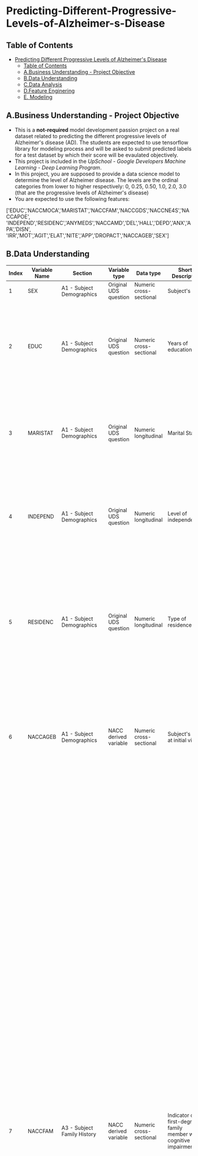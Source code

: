 # Predicting-Different-Progressive-Levels-of-Alzheimer-s-Disease

## Table of Contents

- [Predicting Different Progressive Levels of Alzheimer's Disease](#predicting-different-progressive-levels-of-alzheimers-disease)
  - [Table of Contents](#table-of-contents)
  - [A.Business Understanding - Project Objective](#abusiness-understanding---project-objective)
  - [B.Data Understanding](#bdata-understanding)
  - [C.Data Analysis](#cdata-analysis)
  - [D.Feature Enginering](#dfeature-enginering)
  - [E. Modeling](#e-modeling)

## A.Business Understanding - Project Objective

- This is a **not-required** model development passion project on a real dataset related to predicting the different progressive levels of Alzheimer's disease (AD). The students are expected to use tensorflow library for modeling process and will be asked to submit predicted labels for a test dataset by which their score will be evaulated objectively. 
- This project is included in the *UpSchool - Google Developers Machine Learning - Deep Learning Program*. 
- In this project, you are supposed to provide a data science model to determine the level of Alzheimer disease. The levels are the ordinal categories from lower to higher respectively: 0, 0.25, 0.50, 1.0, 2.0, 3.0 (that are the progressive levels of Alzheimer's disease)
- You are expected to use the following features:

['EDUC','NACCMOCA','MARISTAT','NACCFAM','NACCGDS','NACCNE4S','NACCAPOE', 'INDEPEND','RESIDENC','ANYMEDS','NACCAMD','DEL','HALL','DEPD','ANX','APA','DISN', 'IRR','MOT','AGIT','ELAT','NITE','APP','DROPACT','NACCAGEB','SEX']

## B.Data Understanding


| Index | Variable Name | Section                                             | Variable type         | Data type               | Short Descriptor                                                  | Data Source | Allowable codes                                                                                                                                                                                                                                                                                              | Missing Codes | Description / derivation                                                                                                                                                                                                                                                                                                                                                                                                                                                                                                                                                                                                                                                                                                                                                                                                                                                                                                                                                                                                                                                                                                                                                                                                                                                                                                                                                                                                                                                                                                                                                                                                                                                                                                                                                                                                                                                                                                                                                                                                                                                                                                                                                                                                                                        |
| ----- | ------------- | --------------------------------------------------- | --------------------- | ----------------------- | ----------------------------------------------------------------- | ----------- | ------------------------------------------------------------------------------------------------------------------------------------------------------------------------------------------------------------------------------------------------------------------------------------------------------------ | ------------- | --------------------------------------------------------------------------------------------------------------------------------------------------------------------------------------------------------------------------------------------------------------------------------------------------------------------------------------------------------------------------------------------------------------------------------------------------------------------------------------------------------------------------------------------------------------------------------------------------------------------------------------------------------------------------------------------------------------------------------------------------------------------------------------------------------------------------------------------------------------------------------------------------------------------------------------------------------------------------------------------------------------------------------------------------------------------------------------------------------------------------------------------------------------------------------------------------------------------------------------------------------------------------------------------------------------------------------------------------------------------------------------------------------------------------------------------------------------------------------------------------------------------------------------------------------------------------------------------------------------------------------------------------------------------------------------------------------------------------------------------------------------------------------------------------------------------------------------------------------------------------------------------------------------------------------------------------------------------------------------------------------------------------------------------------------------------------------------------------------------------------------------------------------------------------------------------------------------------------------------------------------------- |
| 1     | SEX           | A1 - Subject Demographics                           | Original UDS question | Numeric cross-sectional | Subject's sex                                                     | rdd         | 1 = Male<br>2 = Female                                                                                                                                                                                                                                                                                       |               |                                                                                                                                                                                                                                                                                                                                                                                                                                                                                                                                                                                                                                                                                                                                                                                                                                                                                                                                                                                                                                                                                                                                                                                                                                                                                                                                                                                                                                                                                                                                                                                                                                                                                                                                                                                                                                                                                                                                                                                                                                                                                                                                                                                                                                                                 |
| 2     | EDUC          | A1 - Subject Demographics                           | Original UDS question | Numeric cross-sectional | Years of education                                                | rdd         | 0 - 36<br>99 = Unknown                                                                                                                                                                                                                                                                                       |               | In general,<br>12 = high school or GRE,<br>16 = bachelor's degree,<br>18 = master's degree,<br>20 = doctorate.<br>Note that although this variable is not collected at follow-up visits, the value from the initial visit will be shown at all follow-up visits.                                                                                                                                                                                                                                                                                                                                                                                                                                                                                                                                                                                                                                                                                                                                                                                                                                                                                                                                                                                                                                                                                                                                                                                                                                                                                                                                                                                                                                                                                                                                                                                                                                                                                                                                                                                                                                                                                                                                                                                                |
| 3     | MARISTAT      | A1 - Subject Demographics                           | Original UDS question | Numeric longitudinal    | Marital Status                                                    | rdd         | 1 = Married<br>2 = Widowed<br>3 = Divorced<br>4 = Separated<br>5 = Never married (for marriage was annulled)<br>6 = Living as married/domestic partner<br>8 = Other or unknown                                                                                                                               |               | Note that in v1– 2 there was an option for “other” status. These have been recoded to maristat = 9.                                                                                                                                                                                                                                                                                                                                                                                                                                                                                                                                                                                                                                                                                                                                                                                                                                                                                                                                                                                                                                                                                                                                                                                                                                                                                                                                                                                                                                                                                                                                                                                                                                                                                                                                                                                                                                                                                                                                                                                                                                                                                                                                                             |
| 4     | INDEPEND      | A1 - Subject Demographics                           | Original UDS question | Numeric longitudinal    | Level of independence                                             | rdd         | 1 = Able to live independently<br>2 = Requires some assistance with complex activities<br>3 = Requires some assistance with basic activities<br>4 = Completely dependent<br>9 = Unknown                                                                                                                      |               |                                                                                                                                                                                                                                                                                                                                                                                                                                                                                                                                                                                                                                                                                                                                                                                                                                                                                                                                                                                                                                                                                                                                                                                                                                                                                                                                                                                                                                                                                                                                                                                                                                                                                                                                                                                                                                                                                                                                                                                                                                                                                                                                                                                                                                                                 |
| 5     | RESIDENC      | A1 - Subject Demographics                           | Original UDS question | Numeric longitudinal    | Type of residence                                                 | rdd         | 1 = Single- or multi-family private residence<br>(apartment, condo, house)<br>2 = Retirement community or independent group living<br>3 = Assisted living, adult family home, or boarding home<br>4 = Skilled nursing facility, nursing home, hospital, or hospice<br>9 = Other or unknown                   |               | Note that in v1– 2 there was an option for “other” type of residence. These have been recoded to residenc = 9.                                                                                                                                                                                                                                                                                                                                                                                                                                                                                                                                                                                                                                                                                                                                                                                                                                                                                                                                                                                                                                                                                                                                                                                                                                                                                                                                                                                                                                                                                                                                                                                                                                                                                                                                                                                                                                                                                                                                                                                                                                                                                                                                                  |
| 6     | NACCAGEB      | A1 - Subject Demographics                           | NACC derived variable | Numeric cross-sectional | Subject's age at initial visit                                    | rdd         | 18 - 120                                                                                                                                                                                                                                                                                                     |               | Birth month and year are required elements in the UDS; however, birth day is not collected. To calculate naccageb, birth day is set to 1 for all subjects. Baseline age is then computed as initial visit date minus birth date. Note that although this variable is listed for all visits, it does not change across visits; it is cross-sectional.                                                                                                                                                                                                                                                                                                                                                                                                                                                                                                                                                                                                                                                                                                                                                                                                                                                                                                                                                                                                                                                                                                                                                                                                                                                                                                                                                                                                                                                                                                                                                                                                                                                                                                                                                                                                                                                                                                            |
| 7     | NACCFAM       | A3 - Subject Family History                         | NACC derived variable | Numeric cross-sectional | Indicator of first-degree family member with cognitive impairment | rdd         | 0 = No report of a first-degree family member with cognitive impairment<br>1 = Report of at least one first-degree family member with cognitive impairment<br>9 = Unknown<br>\-4 = Not available: UDS form submitted did not collect data in this way, or a skip pattern precludes response to this question |               | UDS Form A3 version 1 – 2, submitted at all available visits: Subjects reporting at least one parent, sibling, or child with dementia at any visit will have naccfam = 1. Subjects who report no first-degree family members with dementia at all visits where Form A3 is submitted will have naccfam = 0.<br>UDS Form A3 version 3.0 or subsequent versions, submitted at all available visits: If at least one parent, sibling, or child is reported to have both a primary neurological problem/psychiatric condition of cognitive impairment/behavior change (coded as 1) and one of the primary diagnosis codes listed below at any visit, then naccfam = 1. Subjects who report all first-degree family members as having a family history absent of cognitive impairment/psychiatric condition (primary neurological problem/psychiatric condition coded as 2–8) or a primary neurological problem/psychiatric condition is reported (coded as 1), but a code other than those listed below is reported, will have naccfam = 0.<br>For subjects with Form A3 data from multiple form versions, all available data will be included in the calculation of naccfam. For example, if a family history of cognitive impairment is indicated on Form A3 using v3.0 but not on a previous version using v1–2, the subject will still have naccfam = 1.<br>Those with a submitted Form A3 (any version) who are missing data on all first-degree family members are coded as Unknown (naccfam = 9). If some first-degree family members are coded as No and some are coded as Unknown, then they are all coded as Unknown (naccfam = 9).<br>In general, a known history of cognitive impairment reported at any visit supersedes all visits with missing codes. Likewise, an indication of cognitive impairment at any visit supersedes all other visits where a history of cognitive impairment is indicated as not present. In all other conditions where reporting varies, data from the most recent visit are used to calculate naccfam.<br>If Form A3 was never submitted for any version of the UDS, naccfam will take a value of -4. Note that although this variable is listed for all visits, it does not change across visits; it is cross-sectional. |
| 8     | ANYMEDS       | A4 - Subject Medications                            | Original UDS question | Numeric longitudinal    | Subject taking any medications                                    | rdd         | 0 = No<br>1 = Yes<br>\-4 = Did not complete medications form                                                                                                                                                                                                                                                 |               | If the medications form was not completed, then anymeds = - 4.                                                                                                                                                                                                                                                                                                                                                                                                                                                                                                                                                                                                                                                                                                                                                                                                                                                                                                                                                                                                                                                                                                                                                                                                                                                                                                                                                                                                                                                                                                                                                                                                                                                                                                                                                                                                                                                                                                                                                                                                                                                                                                                                                                                                  |
| 9     | NACCAMD       | A4 - Subject Medications                            | NACC derived variable | Numeric longitudinal    | Total number of medications reported at each visit                | rdd         | 0 - 40<br>\-4 = Did not complete medications form                                                                                                                                                                                                                                                            |               | This variable provides the total number of medications reported at a visit including all prescription and over the counter medications reported on UDS Form A4 at a single visit. If the medications form was not completed, then naccamd = -4.                                                                                                                                                                                                                                                                                                                                                                                                                                                                                                                                                                                                                                                                                                                                                                                                                                                                                                                                                                                                                                                                                                                                                                                                                                                                                                                                                                                                                                                                                                                                                                                                                                                                                                                                                                                                                                                                                                                                                                                                                 |
| 10    | CDRGLOB       | B4 CDR® Plus NACC FTLD                              | Original UDS question | Numeric longitudinal    | Global CDR®                                                       | rdd         | 0.0 = No impairment<br>0.5 = Questionable impairment 1.0 = Mild impairment<br>2.0 = Moderate impairment<br>3.0 = Severe impairment                                                                                                                                                                           |               |                                                                                                                                                                                                                                                                                                                                                                                                                                                                                                                                                                                                                                                                                                                                                                                                                                                                                                                                                                                                                                                                                                                                                                                                                                                                                                                                                                                                                                                                                                                                                                                                                                                                                                                                                                                                                                                                                                                                                                                                                                                                                                                                                                                                                                                                 |
| 11    | DEL           | B5 Neuropsychiatric Inventory Questionnaire (NPI-Q) | Original UDS question | Numeric longitudinal    | Delusions in the last month                                       | rdd         | 0 = No<br>1 = Yes<br>9 = Unkown<br>\- 4 = Not available: UDS form submitted did not collect data in this way, or a skip pattern precludes response to this question<br>                                                                                                                                      |               | An option of Unknown (del=9) was added to UDS v3.0 and subsequent versions. Also note that the wording in v3.0 and subsequent versions changed to be consistent with the way the NPI-Q was originally intended to be completed; the wording changes are not expected to affect the essential meaning of the question.                                                                                                                                                                                                                                                                                                                                                                                                                                                                                                                                                                                                                                                                                                                                                                                                                                                                                                                                                                                                                                                                                                                                                                                                                                                                                                                                                                                                                                                                                                                                                                                                                                                                                                                                                                                                                                                                                                                                           |
| 12    | HALL          | B5 Neuropsychiatric Inventory Questionnaire (NPI-Q) | Original UDS question | Numeric longitudinal    | Hallucinations in the last month                                  | rdd         | 0 = No<br>1 = Yes<br>9 = Unkown<br>\- 4 = Not available: UDS form submitted did not collect data in this way, or a skip pattern precludes response to this question<br>                                                                                                                                      |               | An option of Unknown (hall = 9) was added to UDS v3.0 and subsequent versions. Also note that the wording in v3.0 and subsequent versions changed to be consistent with the way the NPI-Q was originally intended to be completed; the wording changes are not expected to affect the essential meaning of the question.                                                                                                                                                                                                                                                                                                                                                                                                                                                                                                                                                                                                                                                                                                                                                                                                                                                                                                                                                                                                                                                                                                                                                                                                                                                                                                                                                                                                                                                                                                                                                                                                                                                                                                                                                                                                                                                                                                                                        |
| 13    | AGIT          | B5 Neuropsychiatric Inventory Questionnaire (NPI-Q) | Original UDS question | Numeric longitudinal    | Agitation or aggression in the last month                         | rdd         | 0 = No<br>1 = Yes<br>9 = Unkown<br>\- 4 = Not available: UDS form submitted did not collect data in this way, or a skip pattern precludes response to this question<br>                                                                                                                                      |               | An option of Unknown (agit = 9) was added to UDS v3.0 and subsequent versions. Also note that the wording in v3.0 and subsequent versions changed to be consistent with the way the NPI-Q was originally intended to be completed; the wording changes are not expected to affect the essential meaning of the question.                                                                                                                                                                                                                                                                                                                                                                                                                                                                                                                                                                                                                                                                                                                                                                                                                                                                                                                                                                                                                                                                                                                                                                                                                                                                                                                                                                                                                                                                                                                                                                                                                                                                                                                                                                                                                                                                                                                                        |
| 14    | DEPD          | B5 Neuropsychiatric Inventory Questionnaire (NPI-Q) | Original UDS question | Numeric longitudinal    | Depression or dysphoria in the last month                         | rdd         | 0 = No<br>1 = Yes<br>9 = Unkown<br>\- 4 = Not available: UDS form submitted did not collect data in this way, or a skip pattern precludes response to this question<br>                                                                                                                                      |               | An option of Unknown (depd = 9) was added to UDS v3.0 and subsequent versions. Also note that the wording in v3.0 and subsequent versions changed to be consistent with the way the NPI-Q was originally intended to be completed; the wording changes are not expected to affect the essential meaning of the question.                                                                                                                                                                                                                                                                                                                                                                                                                                                                                                                                                                                                                                                                                                                                                                                                                                                                                                                                                                                                                                                                                                                                                                                                                                                                                                                                                                                                                                                                                                                                                                                                                                                                                                                                                                                                                                                                                                                                        |
| 15    | ANX           | B5 Neuropsychiatric Inventory Questionnaire (NPI-Q) | Original UDS question | Numeric longitudinal    | Anxiety in the last month                                         | rdd         | 0 = No<br>1 = Yes<br>9 = Unkown<br>\- 4 = Not available: UDS form submitted did not collect data in this way, or a skip pattern precludes response to this question<br>                                                                                                                                      |               | An option of Unknown (anx = 9) was added to UDS v3.0 and subsequent versions. Also note that the wording in v3.0 and subsequent versions changed to be consistent with the way the NPI-Q was originally intended to be completed; the wording changes are not expected to affect the essential meaning of the question.                                                                                                                                                                                                                                                                                                                                                                                                                                                                                                                                                                                                                                                                                                                                                                                                                                                                                                                                                                                                                                                                                                                                                                                                                                                                                                                                                                                                                                                                                                                                                                                                                                                                                                                                                                                                                                                                                                                                         |
| 16    | ELAT          | B5 Neuropsychiatric Inventory Questionnaire (NPI-Q) | Original UDS question | Numeric longitudinal    | Elation or euphoria in the last month                             | rdd         | 0 = No<br>1 = Yes<br>9 = Unkown<br>\- 4 = Not available: UDS form submitted did not collect data in this way, or a skip pattern precludes response to this question<br>                                                                                                                                      |               | An option of Unknown (elat = 9) was added to UDS v3.0 and subsequent versions. Also note that the wording in v3.0 and subsequent versions changed to be consistent with the way the NPI-Q was originally intended to be completed; the wording changes are not expected to affect the essential meaning of the question.                                                                                                                                                                                                                                                                                                                                                                                                                                                                                                                                                                                                                                                                                                                                                                                                                                                                                                                                                                                                                                                                                                                                                                                                                                                                                                                                                                                                                                                                                                                                                                                                                                                                                                                                                                                                                                                                                                                                        |
| 17    | APA           | B5 Neuropsychiatric Inventory Questionnaire (NPI-Q) | Original UDS question | Numeric longitudinal    | Apathy or indifference in the last month                          | rdd         | 0 = No<br>1 = Yes<br>9 = Unkown<br>\- 4 = Not available: UDS form submitted did not collect data in this way, or a skip pattern precludes response to this question<br>                                                                                                                                      |               | An option of Unknown (apa = 9) was added to UDS v3.0 and subsequent versions. Also note that the wording in v3.0 and subsequent versions changed to be consistent with the way the NPI-Q was originally intended to be completed; the wording changes are not expected to affect the essential meaning of the question.                                                                                                                                                                                                                                                                                                                                                                                                                                                                                                                                                                                                                                                                                                                                                                                                                                                                                                                                                                                                                                                                                                                                                                                                                                                                                                                                                                                                                                                                                                                                                                                                                                                                                                                                                                                                                                                                                                                                         |
| 18    | DISN          | B5 Neuropsychiatric Inventory Questionnaire (NPI-Q) | Original UDS question | Numeric longitudinal    | Disinhibition in the last month                                   | rdd         | 0 = No<br>1 = Yes<br>9 = Unkown<br>\- 4 = Not available: UDS form submitted did not collect data in this way, or a skip pattern precludes response to this question<br>                                                                                                                                      |               | An option of Unknown (disn = 9) was added to UDS v3.0 and subsequent versions. Also note that the wording in v3.0 and subsequent versions changed to be consistent with the way the NPI-Q was originally intended to be completed; the wording changes are not expected to affect the essential meaning of the question.                                                                                                                                                                                                                                                                                                                                                                                                                                                                                                                                                                                                                                                                                                                                                                                                                                                                                                                                                                                                                                                                                                                                                                                                                                                                                                                                                                                                                                                                                                                                                                                                                                                                                                                                                                                                                                                                                                                                        |
| 19    | IRR           | B5 Neuropsychiatric Inventory Questionnaire (NPI-Q) | Original UDS question | Numeric longitudinal    | Irritability or lability in the last month                        | rdd         | 0 = No<br>1 = Yes<br>9 = Unkown<br>\- 4 = Not available: UDS form submitted did not collect data in this way, or a skip pattern precludes response to this question<br>                                                                                                                                      |               | An option of Unknown (irr = 9) was added to UDS v3.0 and subsequent versions. Also note that the wording in v3.0 and subsequent versions changed to be consistent with the way the NPI-Q was originally intended to be completed; the wording changes are not expected to affect the essential meaning of the question.                                                                                                                                                                                                                                                                                                                                                                                                                                                                                                                                                                                                                                                                                                                                                                                                                                                                                                                                                                                                                                                                                                                                                                                                                                                                                                                                                                                                                                                                                                                                                                                                                                                                                                                                                                                                                                                                                                                                         |
| 20    | MOT           | B5 Neuropsychiatric Inventory Questionnaire (NPI-Q) | Original UDS question | Numeric longitudinal    | Motor disturbance in the last month                               | rdd         | 0 = No<br>1 = Yes<br>9 = Unkown<br>\- 4 = Not available: UDS form submitted did not collect data in this way, or a skip pattern precludes response to this question<br>                                                                                                                                      |               | An option of Unknown (mot = 9) was added to UDS v3.0 and subsequent versions. Also note that the wording in v3.0 and subsequent versions changed to be consistent with the way the NPI-Q was originally intended to be completed; the wording changes are not expected to affect the essential meaning of the question.                                                                                                                                                                                                                                                                                                                                                                                                                                                                                                                                                                                                                                                                                                                                                                                                                                                                                                                                                                                                                                                                                                                                                                                                                                                                                                                                                                                                                                                                                                                                                                                                                                                                                                                                                                                                                                                                                                                                         |
| 21    | NITE          | B5 Neuropsychiatric Inventory Questionnaire (NPI-Q) | Original UDS question | Numeric longitudinal    | Nighttime behaviors in the last month                             | rdd         | 0 = No<br>1 = Yes<br>9 = Unkown<br>\- 4 = Not available: UDS form submitted did not collect data in this way, or a skip pattern precludes response to this question<br>                                                                                                                                      |               | An option of Unknown (nite = 9) was added to UDS v3.0 and subsequent versions. Also note that the wording in v3.0 and subsequent versions changed to be consistent with the way the NPI-Q was originally intended to be completed; the wording changes are not expected to affect the essential meaning of the question.                                                                                                                                                                                                                                                                                                                                                                                                                                                                                                                                                                                                                                                                                                                                                                                                                                                                                                                                                                                                                                                                                                                                                                                                                                                                                                                                                                                                                                                                                                                                                                                                                                                                                                                                                                                                                                                                                                                                        |
| 22    | APP           | B5 Neuropsychiatric Inventory Questionnaire (NPI-Q) | Original UDS question | Numeric longitudinal    | Appetite and eating problems in the last month                    | rdd         | 0 = No<br>1 = Yes<br>9 = Unkown<br>\- 4 = Not available: UDS form submitted did not collect data in this way, or a skip pattern precludes response to this question<br>                                                                                                                                      |               | An option of Unknown (app = 9) was added to UDS v3.0 and subsequent versions. Also note that the wording in v3.0 and subsequent versions changed to be consistent with the way the NPI-Q was originally intended to be completed; the wording changes are not expected to affect the essential meaning of the question.                                                                                                                                                                                                                                                                                                                                                                                                                                                                                                                                                                                                                                                                                                                                                                                                                                                                                                                                                                                                                                                                                                                                                                                                                                                                                                                                                                                                                                                                                                                                                                                                                                                                                                                                                                                                                                                                                                                                         |
| 23    | NACCGDS       | B6 Geriatric Depression Scale (GDS)                 | NACC derived variable | Numeric longitudinal    | Total GDS Score                                                   | rdd         | 0 - 15<br>88 = Could not be calculated<br>\- 4 = Not available: UDS form submitted did not collect data in this way, or a skip pattern precludes response to this question                                                                                                                                   |               | In earlier versions of the UDS, Centers were not given instructions on how to calculate the total GDS score if three or fewer GDS items were missing. NACC has created a new derived variable for Total GDS score so that subjects who were given the GDS in the earlier versions of UDS v1 will have a total GDS score if they skipped three or fewer items on the questionnaire. If the subject was missing more than three of the 15 items on the GDS for any UDS version, naccgds = 88. The UDS Coding Guidebook for Form B6 provides the algorithm for calculating the GDS score when three or fewer items are missing.                                                                                                                                                                                                                                                                                                                                                                                                                                                                                                                                                                                                                                                                                                                                                                                                                                                                                                                                                                                                                                                                                                                                                                                                                                                                                                                                                                                                                                                                                                                                                                                                                                    |
| 24    | DROPACT       | B6 Geriatric Depression Scale (GDS)                 | Original UDS question | Numeric longitudinal    | Have you dropped many of your activities and interests?           | rdd         | 0 = No<br>1 = Yes<br>9 = Did not answer<br>\- 4 = Not available: UDS form submitted did not collect data in this way, or a skip pattern precludes response to this question<br>                                                                                                                              |               | Note that an option of 9 = Did not answer was added to UDS v3.0 and subsequent versions.                                                                                                                                                                                                                                                                                                                                                                                                                                                                                                                                                                                                                                                                                                                                                                                                                                                                                                                                                                                                                                                                                                                                                                                                                                                                                                                                                                                                                                                                                                                                                                                                                                                                                                                                                                                                                                                                                                                                                                                                                                                                                                                                                                        |
| 25    | NACCAPOE      |                                                     | NACC derived variable | Numeric cross-sectional | APOE genotype                                                     | rdd-genetic | 1 = e3,e3<br>2 = e3,e4<br>3 = e3,e2<br>4 = e4,e4<br>5 = e4,e2<br>6 = e2,e2<br>9 = Missing/ unknown/ not assessed                                                                                                                                                                                             |               | APOE genotype is run independently by the ADC and reported to NACC on the NACC Neuropathology Form. APOE genotype is also reported by ADGC and NCRAD. In the rare case that the ADC-reported genotype and the genotype reported by ADGC are not the same, the genotype is set to 9 = Missing for that subject.                                                                                                                                                                                                                                                                                                                                                                                                                                                                                                                                                                                                                                                                                                                                                                                                                                                                                                                                                                                                                                                                                                                                                                                                                                                                                                                                                                                                                                                                                                                                                                                                                                                                                                                                                                                                                                                                                                                                                  |
| 26    | NACCNE4S      |                                                     | NACC derived variable | Numeric cross-sectional | Number of APOE e4 alleles                                         | rdd-genetic | 0 = No e4 allele<br>1 = 1 copy of e4 allele<br>2 = 2 copies of e4 allele<br>9 = Missing/ unknown/ not assessed                                                                                                                                                                                               |               | APOE genotype is run independently by the ADC and reported to NACC on the NACC Neuropathology Form. APOE genotype is also reported by ADGC and NCRAD. In the rare case that the ADC-reported genotype and the genotype reported by ADGC are not the same, the genotype is set to 9 = Missing for that subject.                                                                                                                                                                                                                                                                                                                                                                                                                                                                                                                                                                                                                                                                                                                                                                                                                                                                                                                                                                                                                                                                                                                                                                                                                                                                                                                                                                                                                                                                                                                                                                                                                                                                                                                                                                                                                                                                                                                                                  |

- The shape of the dataset is (9180, 38)
  - There are 9180 observations and 38 variables.
- There is no missing values in the dataset.
- In 38 variables, 32 of them contain categorical data, 6 of them numerical data and 32 nominal data.
  - Categorical column names: ['NACCFAM', 'NACCNE4S', 'ANYMEDS', 'DEL', 'HALL', 'DEPD', 'ANX', 'APA', 'DISN', 'IRR', 'MOT', 'AGIT', 'ELAT', 'NITE', 'APP', 'DROPACT', 'SEX', 'MARISTAT_1', 'MARISTAT_2', 'MARISTAT_3', 'MARISTAT_4', 'MARISTAT_5', 'MARISTAT_6', 'INDEPEND_1', 'INDEPEND_2', 'INDEPEND_3', 'INDEPEND_4', 'RESIDENC_1', 'RESIDENC_2', 'RESIDENC_3', 'RESIDENC_4', 'CDRGLOB'] 
  - Numerical column names: ['EDUC', 'NACCMOCA', 'NACCGDS', 'NACCAPOE', 'NACCAMD', 'NACCAGEB']
  - Nominal column names: ['NACCFAM', 'NACCNE4S', 'ANYMEDS', 'DEL', 'HALL', 'DEPD', 'ANX', 'APA', 'DISN', 'IRR', 'MOT', 'AGIT', 'ELAT', 'NITE', 'APP', 'DROPACT', 'SEX', 'MARISTAT_1', 'MARISTAT_2', 'MARISTAT_3', 'MARISTAT_4', 'MARISTAT_5', 'MARISTAT_6', 'INDEPEND_1', 'INDEPEND_2', 'INDEPEND_3', 'INDEPEND_4', 'RESIDENC_1', 'RESIDENC_2', 'RESIDENC_3', 'RESIDENC_4', 'CDRGLOB']


![Histogram of Binary Target Categories (Before SMOTE Oversampling)](Histogram%20of%20Binary%20Target%20Categories%20(Before%20SMOTE%20Oversampling).png)

## C.Data Analysis

- No data dropping process was performed.
- Quantile values were determined as 0.25 and 0.75, and the values above these values were perceived as outlier and the upper and lower values were equalized to Threshold values.
- There was no missing data.

![](Relationship%20between%20B5%20Neuropsychiatric%20Inventory%20Questionnaire%20Features%20-%20Sex%20-%20Alzheimer%20Impairment%20Level.png)

- In both male and female patients, it was observed that anxiety, depression, irritability and apathy values affect moderate impairment.
- Chi-Square test was performed for nominal variables.At the end of this, the P-Value value of more than 0.5 ['naccfam', 'maristat_4', 'maristat_6'] was decided not to use the model.
- ANOVA test was performed for numerical variables. At the end of this, it was observed that the P-Value value was not larger than 0.5.

## D.Feature Enginering

- Label Encoding was performed. But it was found that there was no column that should be made Label Encoding.
- One-Hot Encoding was performed. At the end of this, It was observed that this process should be done in two features (['NACCNE4S', 'NACCAPOE']).

## E. Modeling

- The data imbalance in the train datas was removed with Smote OversamPling before the model was performed.

![Histogram of Binary Target Categories (After SMOTE Oversampling)](Histogram%20of%20Binary%20Target%20Categories%20(After%20SMOTE%20Oversampling).png)

- Two different stages were established in models.
  - Baseline Model
  - Estimator / Classifier Selection (Hyperparameter Tuning)

![Comparison of Validation Accuracy Result - Validation Tunned Accuracy Result](Comparison%20of%20Validation%20Accuracy%20Result%20-%20Validation%20Tunned%20Accuracy%20Result.png)

![Comparison of Test Accuracy Result - Test Tunned Accuracy Result](Comparison%20of%20Test%20Accuracy%20Result%20-%20Test%20Tunned%20Accuracy%20Result.png)
